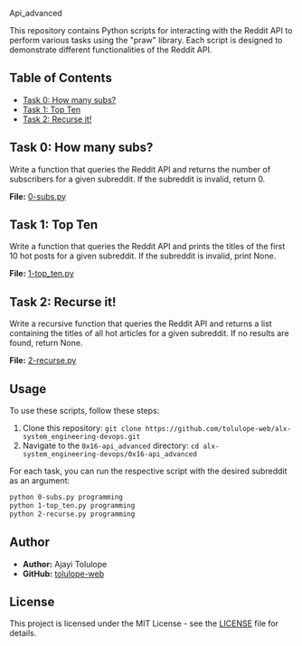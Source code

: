 Api_advanced

This repository contains Python scripts for interacting with the Reddit API to perform various tasks using the "praw" library. Each script is designed to demonstrate different functionalities of the Reddit API.

## Table of Contents

- [Task 0: How many subs?](#task-0-how-many-subs)
- [Task 1: Top Ten](#task-1-top-ten)
- [Task 2: Recurse it!](#task-2-recurse-it)

## Task 0: How many subs?

Write a function that queries the Reddit API and returns the number of subscribers for a given subreddit. If the subreddit is invalid, return 0.

**File:** [0-subs.py](./0-subs.py)

## Task 1: Top Ten

Write a function that queries the Reddit API and prints the titles of the first 10 hot posts for a given subreddit. If the subreddit is invalid, print None.

**File:** [1-top_ten.py](./1-top_ten.py)

## Task 2: Recurse it!

Write a recursive function that queries the Reddit API and returns a list containing the titles of all hot articles for a given subreddit. If no results are found, return None.

**File:** [2-recurse.py](./2-recurse.py)

## Usage

To use these scripts, follow these steps:

1. Clone this repository: `git clone https://github.com/tolulope-web/alx-system_engineering-devops.git`
2. Navigate to the `0x16-api_advanced` directory: `cd alx-system_engineering-devops/0x16-api_advanced`

For each task, you can run the respective script with the desired subreddit as an argument:

```sh
python 0-subs.py programming
python 1-top_ten.py programming
python 2-recurse.py programming
```

## Author

- **Author:** Ajayi Tolulope
- **GitHub:** [tolulope-web](https://github.com/tolulope-web)

## License

This project is licensed under the MIT License - see the [LICENSE](./LICENSE) file for details.
```
